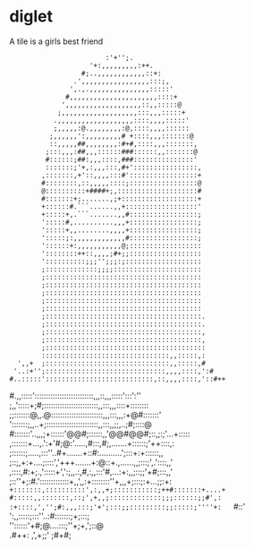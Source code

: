 # diglet

A tile is a girls best friend



                            :'+'';.                            
                        '+:,,,,,,,,,:++.                       
                      #;..,,,,,,,,,,,,::+:                     
                    .',,,,,,,,,,,,,,,,,:::;,                   
                   ',.,.,,,,,,,,,,,,,,,:::::'                  
                  #,,,,,,,,,,,,,,,,,,,,,,::::+                 
                 ',,,,,,,,,,,,,,,,,,,::,,:::::@                
                ;,,,,,,,,,,,,,,,,,,,:::,,,:::::+               
               .,,,,,,,,,,,,,,,,,,,::::,,,,:::::'              
               ;,,,,,:@.,,,,,,,,:@,::::,,,,::::::              
              ;,,,,,,':,,,,,,,,,# +::::,,,:::::::@             
              ::,,,,,##,,,,,,,,:#+#,::::,,,:::::::,            
             ;:::,,,:##,,,::::::###::::::,,:::::::@            
             #::::::;##:,,,::::,###:::::::::::::::'            
             :::::::;'+,:,,,:::,#+'::::::::::::::::,           
            ,:::::::,+'::,,,,:::#':::::::::::::::::+           
            #::::::::,::,,,,,::::;:::::::::::::::::@           
            @::::::::::+####+;,::::::::::::::::::::#           
            #:::::::+;.......,;+:::::::::::::::::::+           
            +::::::#.```......,,+::::::::::::::::::'           
            +:::::+,.```.......,,#:::::::::::::::::;           
            ':::::#,..........,,,+:::::::::::::::::;           
            ':::::+,,........,,,,+:::::::::::::::::;           
            ':::::;:,,,,,,,,,,,,,#:::::::::::::::::;           
            '::::::+:,,,,,,,,,,,@;::::::::::::::::::           
            '::::::::++::,,,,;#+;;::::::::::::::::::           
            '::::::::::;;;'';;;:;:::::::::::::::::::           
            ;:::::::::::::;;;;::::::::::::::::::::::           
            ;:::::::::::::::::::::::::::::::::::::::           
            ;:::::::::::::::::::::::::::::::::::::::           
            ;:::::::::::::::::::::::::::::::::::::::           
            ;:::::::::::::::::::::::::::::::::::::::           
            ;:::::::::::::::::::::::::::::::::::::::           
            ;:::::::::::::::::::::::::::::::::::::::.          
            ;:::::::::::::::::::::::::::::::::::::::.          
            ;:::::::::::::::::::::::::::::::::::::::,          
            ;:::::::::::::::::::::::::::::::::::::::,          
            ;::::::::::::::::::::::::::::::::::::::::          
            ::::::::::::::::::::::::::::::::,,:::::,:          
      ',,+  ;:::::::::::::::::::::::::::::::,,:::::,#          
     '..:+'';::::::::::::::::::::::::::::::,,,,::::,':#        
    #..:::::':::::::::::::::::::::::::::,::,,,,::::,'::#++     
   #.,,:::::'::::::::::::::::::::::::::,,,::,,,:::::':::':''   
   ;,,':::::+;#;::::::::::::::::::::::::,,:::,,,::::+::::::::  
   ;;:::::::@,,.@:::::::::::::::::::::::,,,:::,,,:+@#:::::::'  
   ':::::::;,,..+;:::::::::::::::::::::::,,:::,,;;,..;#;::::@  
  #:::::::'..,,,;+::::::'@@#;::::::,,'@@#@@#;::,;:;'...+:::::  
 ,:::::::+...,.':+'#;@:'.....,#:::,#;,.......+::::::;'++::::,: 
 ;::::::;.....,:::''..#+.......+::#:..........';:::+:+::::::,, 
 ;::;,+:+....;::::','+++.......+:@::+.,......,,;:::;',.'::::,,'
,::::,#:+;.,':::::+',':;,,.:,#,:,,:::'#,...:+:,,;::;;'+#;:::,,'
;::''+;:#.':::::::::::::+,,',,:+::::::::''+,,,+;:::;:+...;;:+: 
 `    +:::::::,::::::::::',:,,+;:::::::::::;++#:::::::+....+   
       #:::::,,:::::::,::;',+,,;:::::::::::::;;;::::::;;#',:   
       :+::::,','';#:,,,:::;'+';:::;;:::::::::;;:::::;''''+:   
         `#::'      ':,,:::::;:::''..:#:::::::;+;:::;          
                     ''::::::'+#;@....:::;''+;+,';::@          
                        .#++:     ,',+;;'      ;#+#;           
